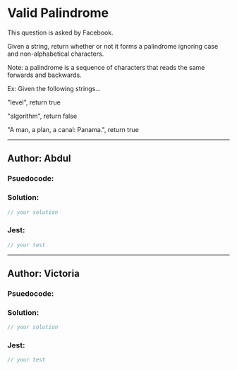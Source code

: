# Valid Palindrome

This question is asked by Facebook. 

Given a string, return whether or not it forms a palindrome ignoring case 
and non-alphabetical characters.

Note: a palindrome is a sequence of characters that reads the same forwards and backwards.

Ex: Given the following strings...

"level", return true

"algorithm", return false

"A man, a plan, a canal: Panama.", return true

---

## Author: Abdul

### Psuedocode:


### Solution:

```js
// your solution
```

### Jest:

```js
// your test
```

---
## Author: Victoria

### Psuedocode:

### Solution:

```js
// your solution
```

### Jest:

```js
// your test
```